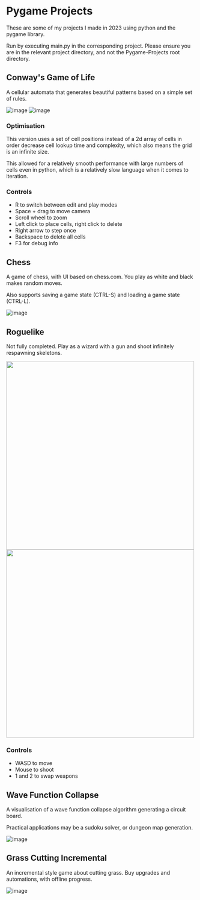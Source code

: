 # Pygame Projects
These are some of my projects I made in 2023 using python and the pygame library.

Run by executing main.py in the corresponding project. Please ensure you are in the relevant project directory, and not the Pygame-Projects root directory.

## Conway's Game of Life
A cellular automata that generates beautiful patterns based on a simple set of rules.

![image](https://github.com/TheOneThatFlys/Pygame-Projects/assets/110343508/eafb3c00-0048-4f56-ae2d-94b8b0f9d67d)
![image](https://github.com/TheOneThatFlys/Pygame-Projects/assets/110343508/4456baf0-7b52-4696-ba77-d2fd137e5d58)

### Optimisation
This version uses a set of cell positions instead of a 2d array of cells in order decrease cell lookup time and complexity, which also means the grid is an infinite size.

This allowed for a relatively smooth performance with large numbers of cells even in python, which is a relatively slow language when it comes to iteration.
### Controls
* R to switch between edit and play modes
* Space + drag to move camera
* Scroll wheel to zoom
* Left click to place cells, right click to delete
* Right arrow to step once
* Backspace to delete all cells
* F3 for debug info

## Chess
A game of chess, with UI based on chess.com. You play as white and black makes random moves.

Also supports saving a game state (CTRL-S) and loading a game state (CTRL-L).

![image](https://github.com/TheOneThatFlys/Pygame-Projects/assets/110343508/9e9721dc-f755-4099-800a-d5c7e13b4698)

## Roguelike
Not fully completed. Play as a wizard with a gun and shoot infinitely respawning skeletons.

<img src='https://github.com/TheOneThatFlys/Pygame-Projects/assets/110343508/05064c0f-0bd0-4515-aa89-b90e1e618517' width='500'>
<img src='https://github.com/TheOneThatFlys/Pygame-Projects/assets/110343508/7e4bba90-fb71-4e83-92e8-95fdb240a40b' width='500'>

### Controls
* WASD to move
* Mouse to shoot
* 1 and 2 to swap weapons

## Wave Function Collapse
A visualisation of a wave function collapse algorithm generating a circuit board.

Practical applications may be a sudoku solver, or dungeon map generation.

![image](https://github.com/TheOneThatFlys/Pygame-Projects/assets/110343508/a54262ed-1766-47cf-9f07-a971d540e666)

## Grass Cutting Incremental
An incremental style game about cutting grass. Buy upgrades and automations, with offline progress.

![image](https://github.com/TheOneThatFlys/Pygame-Projects/assets/110343508/ad72635d-7316-4de3-b405-2d91f28710bb)




